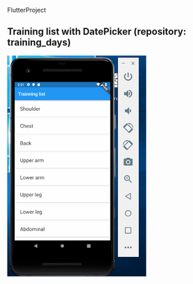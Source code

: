 FlutterProject
## Training list with DatePicker (repository: training_days)
<img src="https://github.com/bigface0202/FlutterProject/blob/master/gif/First_flutter.gif" width="320">
